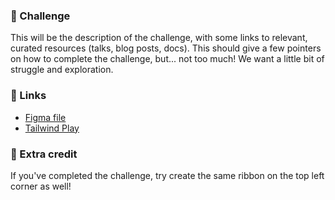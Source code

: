 ### 🎯 Challenge

This will be the description of the challenge, with some links to relevant, curated resources (talks, blog posts, docs).
This should give a few pointers on how to complete the challenge, but... not too much! We want a little bit of struggle and exploration.

### 🔗 Links

- [Figma file](https://www.figma.com/file/GyY3xq90qabr0DXDKSDtsO/Pro-Tailwind-Workshop---Advanced-Tailwind-CSS-Gymnastics?node-id=10%3A116)
- [Tailwind Play](https://play.tailwindcss.com/riwIRI2i2E)

### 🍒 Extra credit

If you've completed the challenge, try create the same ribbon on the top left corner as well!
